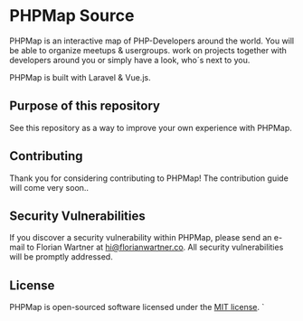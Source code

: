 # PHPMap Source

PHPMap is an interactive map of PHP-Developers around the world.
You will be able to organize meetups & usergroups. work on projects together with developers around you or simply have a look, who´s next to you.

PHPMap is built with Laravel & Vue.js.

## Purpose of this repository

See this repository as a way to improve your own experience with PHPMap.

## Contributing

Thank you for considering contributing to PHPMap! The contribution guide will come very soon..

## Security Vulnerabilities

If you discover a security vulnerability within PHPMap, please send an e-mail to Florian Wartner at hi@florianwartner.co. All security vulnerabilities will be promptly addressed.

## License

PHPMap is open-sourced software licensed under the [MIT license](http://opensource.org/licenses/MIT).
`